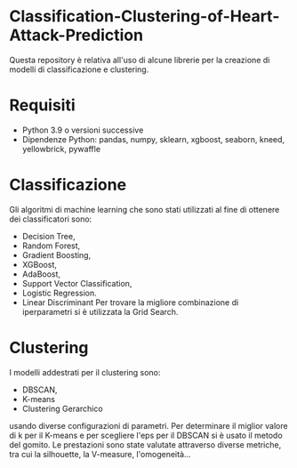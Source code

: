 # Classification-Clustering-of-Heart-Attack-Prediction
Questa repository è relativa all'uso di alcune librerie per la creazione di modelli di classificazione e clustering.

# Requisiti
- Python 3.9 o versioni successive
- Dipendenze Python: pandas, numpy, sklearn, xgboost, seaborn, kneed, yellowbrick, pywaffle

# Classificazione
Gli algoritmi di machine learning che sono stati utilizzati al fine di ottenere dei classificatori sono:

- Decision Tree,
- Random Forest,
- Gradient Boosting,
- XGBoost,
- AdaBoost,
- Support Vector Classification,
- Logistic Regression.
- Linear Discriminant
Per trovare la migliore combinazione di iperparametri si è utilizzata la Grid Search.

# Clustering
I modelli addestrati per il clustering sono:

- DBSCAN,
- K-means
- Clustering Gerarchico

usando diverse configurazioni di parametri. Per determinare il miglior valore di k per il K-means e per scegliere l'eps per il DBSCAN si è usato il metodo del gomito. Le prestazioni sono state valutate attraverso diverse metriche, tra cui la silhouette, la V-measure, l'omogeneità...
